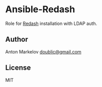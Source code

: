 # Ansible-Redash

Role for [Redash](https://redash.io/) installation with LDAP auth.

## Author

Anton Markelov <doublic@gmail.com>

## License

MIT